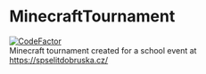 # MinecraftTournament

[![CodeFactor](https://www.codefactor.io/repository/github/ledovecek/minecrafttournament/badge)](https://www.codefactor.io/repository/github/ledovecek/minecrafttournament)
<br>
Minecraft tournament created for a school event at https://spselitdobruska.cz/
